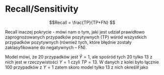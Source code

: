 # Recall/Sensitivity

$$Recall = \frac{TP}{TP+FN} $$

Recall inaczej pokrycie - mówi nam o tym, jaki jest udział prawidłowo zaprognozowanych przypadków pozytywnych (TP) wśród wszystkich przypadków pozytywnych (również tych, które błędnie zostały zaklasyfikowane do negatywnych – FN).

Model mówi, że 20 przypadków jest $\hat{Y}=1$, ale spośród tych 20 tylko 13 z nich jest w rzeczywistości $Y=1$ czyli $TP = 13$. W danych z kolei było łącznie 100 przypadków z $Y=1$ zatem skoro model tylko 13 z nich określił jako 